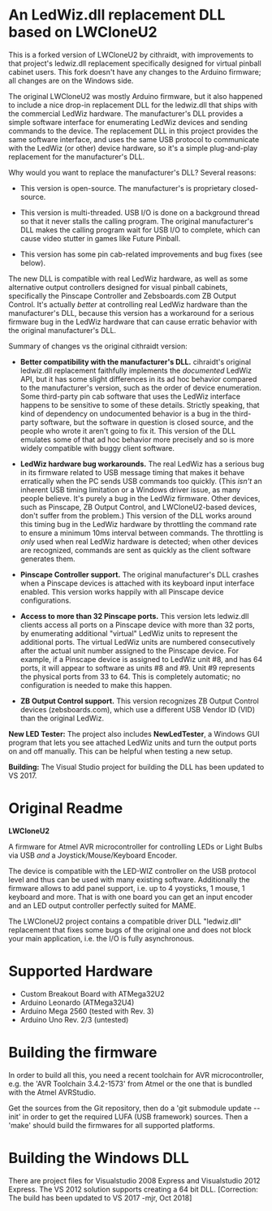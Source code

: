 An LedWiz.dll replacement DLL based on LWCloneU2
================================================

This is a forked version of LWCloneU2 by cithraidt, with improvements
to that project's ledwiz.dll replacement specifically designed for
virtual pinball cabinet users.  This fork doesn't have any changes
to the Arduino firmware; all changes are on the Windows side.

The original LWCloneU2 was mostly Arduino firmware, but it also happened to
include a nice drop-in replacement DLL for the ledwiz.dll that ships
with the commercial LedWiz hardware.  The manufacturer's DLL provides
a simple software interface for enumerating LedWiz devices and sending
commands to the device.  The replacement DLL in this project provides
the same software interface, and uses the same USB protocol to
communicate with the LedWiz (or other) device hardware, so it's a
simple plug-and-play replacement for the manufacturer's DLL.

Why would you want to replace the manufacturer's DLL?  Several reasons:

* This version is open-source.  The manufacturer's is proprietary
closed-source.

* This version is multi-threaded.  USB I/O is done on a background
thread so that it never stalls the calling program.  The original
manufacturer's DLL makes the calling program wait for USB I/O to
complete, which can cause video stutter in games like Future Pinball.

* This version has some pin cab-related improvements and bug fixes (see below).


The new DLL is compatible with real LedWiz hardware, as well as some
alternative output controllers designed for visual pinball cabinets,
specifically the Pinscape Controller and Zebsboards.com ZB Output
Control.  It's actually *better* at controlling real LedWiz hardware
than the manufacturer's DLL, because this version has a workaround for
a serious firmware bug in the LedWiz hardware that can cause erratic
behavior with the original manufacturer's DLL.

Summary of changes vs the original cithraidt version:

* **Better compatibility with the manufacturer's DLL.**  cihraidt's
original ledwiz.dll replacement faithfully implements the *documented*
LedWiz API, but it has some slight differences in its ad hoc behavior
compared to the manufacturer's version, such as the order of device
enumeration.  Some third-party pin cab software that uses the LedWiz
interface happens to be sensitive to some of these details.  Strictly
speaking, that kind of dependency on undocumented behavior is a bug in
the third-party software, but the software in question is closed
source, and the people who wrote it aren't going to fix it.  This
version of the DLL emulates some of that ad hoc behavior more
precisely and so is more widely compatible with buggy client software.

* **LedWiz hardware bug workarounds.** The real LedWiz has a serious
bug in its firmware related to USB message timing that makes it behave
erratically when the PC sends USB commands too quickly.  (This *isn't*
an inherent USB timing limitation or a Windows driver issue, as many
people believe.  It's purely a bug in the LedWiz firmware.  Other
devices, such as Pinscape, ZB Output Control, and LWCloneU2-based
devices, don't suffer from the problem.)  This version of the DLL
works around this timing bug in the LedWiz hardware by throttling
the command rate to ensure a minimum 10ms interval between commands.
The throttling is *only* used when real LedWiz hardware is detected;
when other devices are recognized, commands are sent as quickly as
the client software generates them.

* **Pinscape Controller support.** The original manufacturer's DLL
crashes when a Pinscape devices is attached with its keyboard input
interface enabled.  This version works happily with all Pinscape
device configurations.  

* **Access to more than 32 Pinscape ports.** This version lets
ledwiz.dll clients access all ports on a Pinscape device with more
than 32 ports, by enumerating additional "virtual" LedWiz units to
represent the additional ports.  The virtual LedWiz units are numbered
consecutively after the actual unit number assigned to the Pinscape
device.  For example, if a Pinscape device is assigned to LedWiz unit
#8, and has 64 ports, it will appear to software as units #8 and #9.
Unit #9 represents the physical ports from 33 to 64.  This is
completely automatic; no configuration is needed to make this happen.

* **ZB Output Control support.** This version recognizes ZB Output
Control devices (zebsboards.com), which use a different USB Vendor ID
(VID) than the original LedWiz.

**New LED Tester:** The project also includes **NewLedTester**, a
Windows GUI program that lets you see attached LedWiz units and
turn the output ports on and off manually.  This can be helpful
when testing a new setup.


**Building:** The Visual Studio project for building the DLL has been
updated to VS 2017.


Original Readme
===============

**LWCloneU2**

A firmware for Atmel AVR microcontroller for controlling
LEDs or Light Bulbs via USB *and* a Joystick/Mouse/Keyboard Encoder.

The device is compatible with the LED-WIZ controller on the USB
protocol level and thus can be used with many existing software.
Additionally the firmware allows to add panel support, i.e. up to 4
yoysticks, 1 mouse, 1 keyboard and more. That is with one board you
can get an input encoder and an LED output controller perfectly suited
for MAME.

The LWCloneU2 project contains a compatible driver DLL "ledwiz.dll"
replacement that fixes some bugs of the original one and does not
block your main application, i.e. the I/O is fully asynchronous.


Supported Hardware
==================
- Custom Breakout Board with ATMega32U2
- Arduino Leonardo (ATMega32U4)
- Arduino Mega 2560 (tested with Rev. 3)
- Arduino Uno Rev. 2/3 (untested)


Building the firmware
=====================

In order to build all this, you need a recent toolchain for AVR
microcontroller, e.g. the 'AVR Toolchain 3.4.2-1573' from Atmel or the
one that is bundled with the Atmel AVRStudio.

Get the sources from the Git repository, then do a 'git submodule
update --init' in order to get the required LUFA (USB framework)
sources. Then a 'make' should build the firmwares for all supported
platforms.


Building the Windows DLL
========================

There are project files for Visualstudio 2008 Express and Visualstudio
2012 Express. The VS 2012 solution supports creating a 64 bit DLL.
[Correction: The build has been updated to VS 2017 -mjr, Oct 2018]
